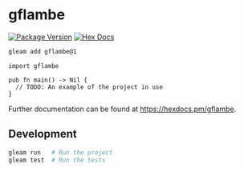 # gflambe

[![Package Version](https://img.shields.io/hexpm/v/gflambe)](https://hex.pm/packages/gflambe)
[![Hex Docs](https://img.shields.io/badge/hex-docs-ffaff3)](https://hexdocs.pm/gflambe/)

```sh
gleam add gflambe@1
```
```gleam
import gflambe

pub fn main() -> Nil {
  // TODO: An example of the project in use
}
```

Further documentation can be found at <https://hexdocs.pm/gflambe>.

## Development

```sh
gleam run   # Run the project
gleam test  # Run the tests
```
